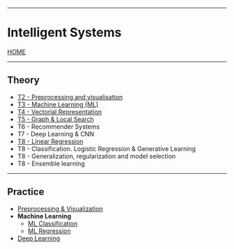 
---
# Intelligent Systems

[HOME](../../README.md)

---
## Theory
- [T2 - Preprocessing and visualisation](data/T2.md)
- [T3 - Machine Learning (ML)](data/T3.md)
- [T4 - Vectorial Representation](data/T4.md)
- [T5 - Graph & Local Search](data/T5.md)
- T6 - Recommender Systems
- T7 - Deep Learning & CNN
- [T8 - Linear Regression](data/Regression.md)
- T8 - Classification. Logistic Regression & Generative Learning
- T8 - Generalization, regularization and model selection
- T8 - Ensemble learning
---
## Practice
- [Preprocessing & Visualization](Lab2.md)
- **Machine Learning**
	- [ML Classification](Lab3-1.md)
	- [ML Regression](Lab3-2.md)
- [Deep Learning](Lab4.md)